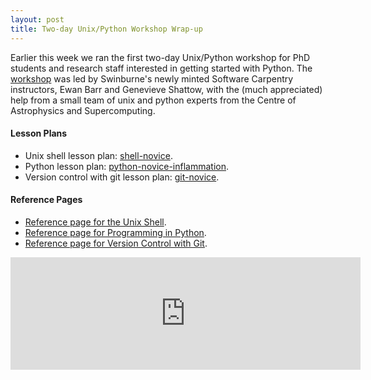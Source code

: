 ```yaml
---
layout: post
title: Two-day Unix/Python Workshop Wrap-up
---
```


Earlier this week we ran the first two-day Unix/Python workshop for PhD students and research staff interested in getting started with Python. The <a href="http://drarnakarick.github.io/2015-05-04-swinpython/"> workshop</a> was led by Swinburne's  newly minted Software Carpentry instructors, Ewan Barr and Genevieve Shattow, with the (much appreciated) help from a small team of unix and python experts from the Centre of Astrophysics and Supercomputing.

#### Lesson Plans
* Unix shell lesson plan: [shell-novice](http://swcarpentry.github.io/shell-novice/).
* Python lesson plan: [python-novice-inflammation](http://swcarpentry.github.io/python-novice-inflammation/).
* Version control with git lesson plan: [git-novice](http://swcarpentry.github.io/git-novice/).

#### Reference Pages

* [Reference page for the Unix Shell](http://software-carpentry.org/v5/novice/ref/01-shell.html).
* [Reference page for Programming in Python](http://software-carpentry.org/v5/novice/ref/03-python.html).
* [Reference page for Version Control with Git](http://software-carpentry.org/v5/novice/ref/02-git.html).


<iframe width="560" height="180" src="http://drarnakarick.github.io/software-carpentry-resources/public/participant_profile.html" frameborder="0" allowfullscreen="allowfullscreen">&nbsp;</iframe>
